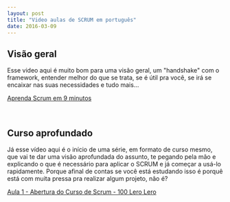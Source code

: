 ```yaml
---
layout: post 
title: "Video aulas de SCRUM em português"
date: 2016-03-09
---
```

<h2>Visão geral</h2>
Esse video aqui é muito bom para uma visão geral, um "handshake" com o framework, entender melhor do que se trata, se é útil pra você, se irá se encaixar nas suas necessidades e tudo mais...

<!-- [![IMAGE ALT TEXT HERE](http://img.youtube.com/vi/XfvQWnRgxG0/0.jpg)](https://www.youtube.com/watch?v=XfvQWnRgxG0)
 -->
[Aprenda Scrum em 9 minutos](https://www.youtube.com/watch?v=XfvQWnRgxG0)


&nbsp;
<h2>Curso aprofundado</h2>
Já esse vídeo aqui é o início de uma série, em formato de curso mesmo, que vai te dar uma visão aprofundada do assunto, te pegando pela mão e explicando o que é necessário para aplicar o SCRUM e já começar a usá-lo rapidamente. Porque afinal de contas se você está estudando isso é porquê está com muita pressa pra realizar algum projeto, não é?

[Aula 1 - Abertura do Curso de Scrum - 100 Lero Lero](http://www.youtube.com/watch?v=iMS5U0EiGFs)


